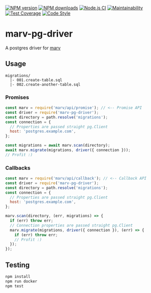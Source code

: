 [![NPM version](https://img.shields.io/npm/v/marv-pg-driver.svg?style=flat-square)](https://www.npmjs.com/package/marv-pg-driver)
[![NPM downloads](https://img.shields.io/npm/dm/marv-pg-driver.svg?style=flat-square)](https://www.npmjs.com/package/marv-pg-driver)
[![Node.js CI](https://github.com/guidesmiths/marv-pg-driver/workflows/Node.js%20CI/badge.svg)](https://github.com/guidesmiths/marv-pg-driver/actions?query=workflow%3A%22Node.js+CI%22)
[![Maintainability](https://api.codeclimate.com/v1/badges/f4f00937958b3ad25af5/maintainability)](https://codeclimate.com/github/cressie176/marv-pg-driver/maintainability)
[![Test Coverage](https://api.codeclimate.com/v1/badges/f4f00937958b3ad25af5/test_coverage)](https://codeclimate.com/github/cressie176/marv-pg-driver/test_coverage)
[![Code Style](https://img.shields.io/badge/code%20style-prettier-brightgreen.svg)](https://github.com/prettier/prettier)

# marv-pg-driver

A postgres driver for [marv](https://www.npmjs.com/package/marv)

## Usage

```
migrations/
  |- 001.create-table.sql
  |- 002.create-another-table.sql
```

### Promises

```js
const marv = require('marv/api/promise'); // <-- Promise API
const driver = require('marv-pg-driver');
const directory = path.resolve('migrations');
const connection = {
  // Properties are passed straight pg.Client
  host: 'postgres.example.com',
};

const migrations = await marv.scan(directory);
await marv.migrate(migrations, driver({ connection }));
// Profit :)
```

### Callbacks

```js
const marv = require('marv/api/callback'); // <-- Callback API
const driver = require('marv-pg-driver');
const directory = path.resolve('migrations');
const connection = {
  // Properties are passed straight pg.Client
  host: 'postgres.example.com',
};

marv.scan(directory, (err, migrations) => {
  if (err) throw err;
  // Connection properties are passed straight pg.Client
  marv.migrate(migrations, driver({ connection }), (err) => {
    if (err) throw err;
    // Profit :)
  });
});
```

## Testing

```bash
npm install
npm run docker
npm test
```
